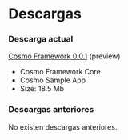 # Descargas #

### Descarga actual ###

[Cosmo Framework 0.0.1](https://docs.google.com/file/d/0B3IOTNALi95jQXdZMHJXVFowY28/edit?usp=sharing) (preview)
  * Cosmo Framework Core
  * Cosmo Sample App
  * Size: 18.5 Mb

### Descargas anteriores ###

No existen descargas anteriores.